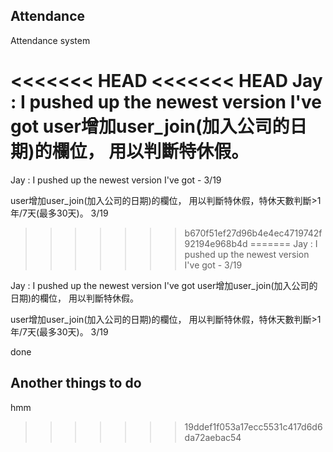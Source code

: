 Attendance
---

Attendance system

<<<<<<< HEAD
<<<<<<< HEAD
Jay : I pushed up the newest version I've got
user增加user_join(加入公司的日期)的欄位， 用以判斷特休假。
=======
Jay : I pushed up the newest version I've got - 3/19

user增加user_join(加入公司的日期)的欄位， 用以判斷特休假，特休天數判斷>1年/7天(最多30天)。 3/19
>>>>>>> b670f51ef27d96b4e4ec4719742f92194e968b4d
=======
Jay : I pushed up the newest version I've got - 3/19

Jay : I pushed up the newest version I've got
user增加user_join(加入公司的日期)的欄位， 用以判斷特休假。

user增加user_join(加入公司的日期)的欄位， 用以判斷特休假，特休天數判斷>1年/7天(最多30天)。 3/19

done

Another things to do
---
hmm
>>>>>>> 19ddef1f053a17ecc5531c417d6d6da72aebac54
